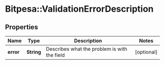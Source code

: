 # Bitpesa::ValidationErrorDescription

## Properties
Name | Type | Description | Notes
------------ | ------------- | ------------- | -------------
**error** | **String** | Describes what the problem is with the field | [optional] 


